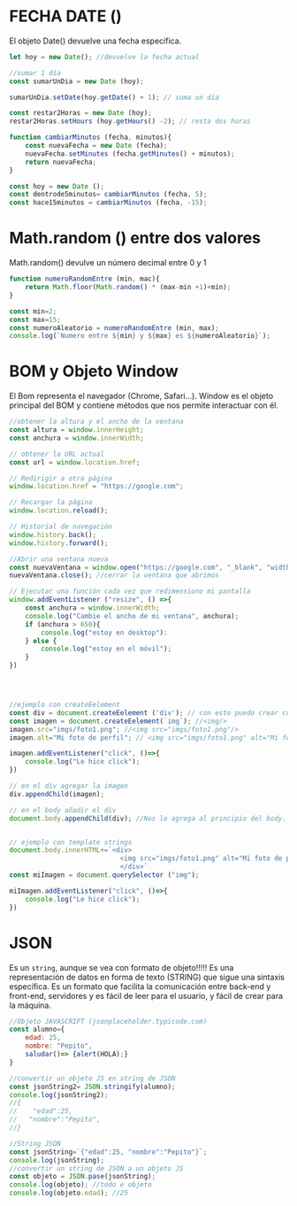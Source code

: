 # FECHA DATE ()

El objeto Date() devuelve una fecha específica. 

```js
let hoy = new Date(); //devuelve la fecha actual

//sumar 1 día
const sumarUnDia = new Date (hoy);

sumarUnDia.setDate(hoy.getDate() + 1); // suma un día

const restar2Horas = new Date (hoy);
restar2Horas.setHours (hoy.getHours() -2); // resta dos horas

function cambiarMinutos (fecha, minutos){
    const nuevaFecha = new Date (fecha);
    nuevaFecha.setMinutes (fecha.getMinutes() + minutos);
    return nuevaFecha;
}

const hoy = new Date ();
const dentrode5minutos= cambiarMinutos (fecha, 5);
const hace15minutos = cambiarMinutos (fecha, -15);
```

# Math.random () entre dos valores

Math.random() devulve un número decimal entre 0 y 1

```js
function numeroRandomEntre (min, mac){
    return Math.floor(Math.random() * (max-min +1)+min);
}

const min=2;
const max=15;
const numeroAleatorio = numeroRandomEntre (min, max);
console.log(`Numero entre ${min} y ${max} es ${numeroAleatorio}`);
```

# BOM y Objeto Window

El Bom representa el navegador (Chrome, Safari...). Window es el objeto principal del BOM y contiene métodos que nos permite interactuar con él. 

```js
//obtener la altura y el ancho de la ventana
const altura = window.innerHeight;
const anchura = window.innerWidth;

// obtener la URL actual
const url = window.location.href;

// Redirigir a otra página
window.location.href = "https://google.com";

// Recargar la página
window.location.reload();

// Historial de navegación
window.history.back();
window.history.forward();

//Abrir una ventana nueva
const nuevaVentana = window.open("https://google.com", "_blank", "width=600, height=400");
nuevaVentana.close(); //cerrar la ventana que abrimos

// Ejecutar una función cada vez que redimensiono mi pantalla
window.addEventListener ("resize", () =>{
    const anchura = window.innerWidth;
    console.log("Cambie el ancho de mi ventana", anchura);
    if (anchura > 650){
        console.log("estoy en desktop"):
    } else {
        console.log("estoy en el móvil");
    }
})




//ejemplo con createEelement
const div = document.createEelement ('div'); // con esto puedo crear cualquier etiqueta
const imagen = document.createEelement(`img`); //<img/>
imagen.src="imgs/foto1.png"; //<img src="imgs/foto1.png"/>
imagen.alt="Mi foto de perfil"; // <img src="imgs/foto1.png" alt="Mi foto de perfil"/>

imagen.addEventListener("click", ()=>{
    console.log("Le hice click");
})

// en el div agregar la imagen
div.appendChild(imagen); 

// en el body añadir el div
document.body.appendChild(div); //Nos lo agrega al principio del body. Con insertBefore nos lo agrega al pirncipio.


// ejemplo con template strings
document.body.innerHTML+=`<div>
                            <img src="imgs/foto1.png" alt="Mi foto de perfil"/>
                            </div>`
const miImagen = document.querySelector ("img");

miImagen.addEventListener("click", ()=>{
    console.log("Le hice click");
})
```

# JSON 

Es un `string`, aunque se vea con formato de objeto!!!!! Es una representación de datos en forma de texto (STRING) que sigue una sintaxis específica. Es un formato que facilita la comunicación entre back-end y front-end, servidores y es fácil de leer para el usuario, y fácil de crear para la máquina.
```js
//Objeto JAVASCRIPT (jsonplaceholder.typicode.com)
const alumno={
    edad: 25,
    nombre: "Pepito",
    saludar()=> {alert(HOLA);}
}

//convertir un objeto JS en string de JSON
const jsonString2= JSON.stringify(alumno);
console.log(jsonString2);
//{
//    "edad":25,
//   "nombre":"Pepito",
//}

//String JSON
const jsonString=`{"edad":25, "nombre":"Pepito"}`;
console.log(jsonString);
//convertir un string de JSON a un objeto JS
const objeto = JSON.pase(jsonString);
console.log(objeto); //todo e objeto
console.log(objeto.edad); //25


```


